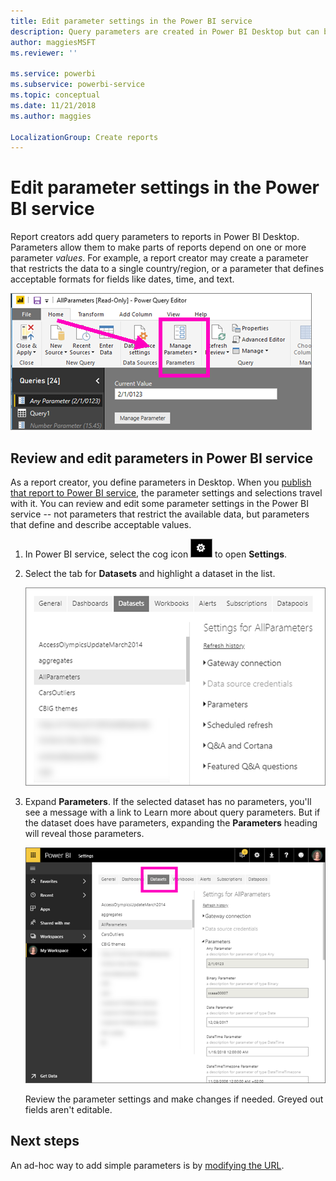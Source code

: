 ```yaml
---
title: Edit parameter settings in the Power BI service
description: Query parameters are created in Power BI Desktop but can be reviewed and updated in Power BI service
author: maggiesMSFT
ms.reviewer: ''

ms.service: powerbi
ms.subservice: powerbi-service
ms.topic: conceptual
ms.date: 11/21/2018
ms.author: maggies

LocalizationGroup: Create reports
---
```

# Edit parameter settings in the Power BI service
Report creators add query parameters to reports in Power BI Desktop. Parameters allow them to make parts of reports depend on one or more parameter *values*. For example, a report creator may create a parameter that restricts the data to a single country/region, or a parameter that defines acceptable formats for fields like dates, time, and text.

![Home tab showing Manage Parameters option in Desktop](media/service-parameters/power-bi-manage-parameters.png)

## Review and edit parameters in Power BI service

As a report creator, you define parameters in Desktop. When you [publish that report to Power BI service](../create-reports/desktop-upload-desktop-files.md), the parameter settings and selections travel with it. You can review and edit some parameter settings in the Power BI service -- not parameters that restrict the available data, but parameters that define and describe acceptable values.

1. In Power BI service, select the cog icon ![cog icon](media/service-parameters/power-bi-cog.png) to open **Settings**.

2. Select the tab for **Datasets** and highlight a dataset in the list. 
    
    ![Settings window with Datasets tab selected](media/service-parameters/power-bi-select-dataset2.png)

3. Expand **Parameters**.  If the selected dataset has no parameters, you'll see a message with a link to Learn more about query parameters. But if the dataset does have parameters, expanding the **Parameters** heading will reveal those parameters. 

    ![Settings window with Parameters expanded](media/service-parameters/power-bi-settings.png)

    Review the parameter settings and make changes if needed. Greyed out fields aren't editable. 


## Next steps
An ad-hoc way to add simple parameters is by [modifying the URL](../collaborate-share/service-url-filters.md).